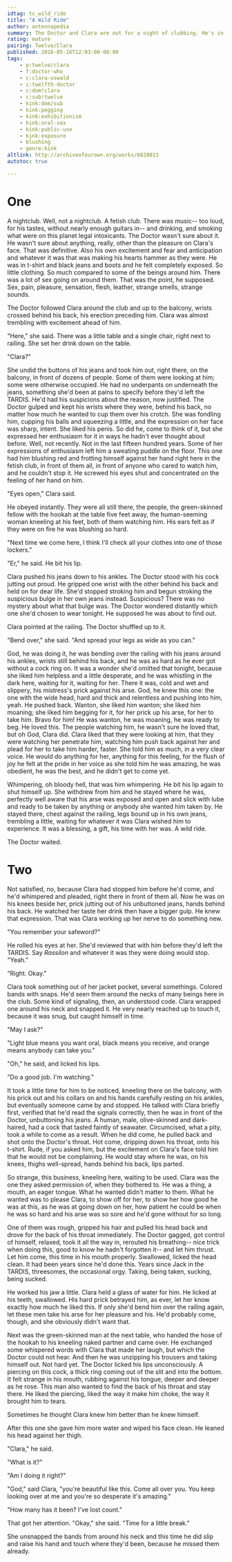 ```yaml
---
idtag: tc_wild_ride
title: "A Wild Ride"
author: antennapedia
summary: The Doctor and Clara are out for a night of clubbing. He's in for a wild ride on the dom!Clara party bus.
rating: mature
pairing: Twelve/Clara
published: 2016-05-16T12:03:00-08:00
tags:
    - p:twelve/clara
    - f:doctor-who
    - c:clara-oswald
    - c:twelfth-doctor
    - c:dom!clara
    - c:sub!twelve
    - kink:dom/sub
    - kink:pegging
    - kink:exhibitionism
    - kink:oral-sex
    - kink:public-use
    - kink:exposure
    - blushing
    - genre:kink
altlink: http://archiveofourown.org/works/6828013
autotoc: true

---
```

# One

A nightclub. Well, not a nightclub. A fetish club. There was music-- too loud, for his tastes, without nearly enough guitars in-- and drinking, and smoking what were on this planet legal intoxicants. The Doctor wasn't sure about it. He wasn't sure about anything, really, other than the pleasure on Clara's face. That was definitive. Also his own excitement and fear and anticipation and whatever it was that was making his hearts hammer as they were. He was in t-shirt and black jeans and boots and he felt completely exposed. So little clothing. So much compared to some of the beings around him. There was a lot of sex going on around them. That was the point, he supposed. Sex, pain, pleasure, sensation, flesh, leather, strange smells, strange sounds.

The Doctor followed Clara around the club and up to the balcony, wrists crossed behind his back, his erection preceding him. Clara was almost trembling with excitement ahead of him.

"Here," she said. There was a little table and a single chair, right next to railing. She set her drink down on the table.

"Clara?"

She undid the buttons of his jeans and took him out, right there, on the balcony, in front of dozens of people. Some of them were looking at him; some were otherwise occupied. He had no underpants on underneath the jeans, something she'd been at pains to specify before they'd left the TARDIS. He'd had his suspicions about the reason, now justified. The Doctor gulped and kept his wrists where they were, behind his back, no matter how much he wanted to cup them over his crotch. She was fondling him, cupping his balls and squeezing a little, and the expression on her face was sharp, intent. She liked his penis. So did he, come to think of it, but she expressed her enthusiasm for it in ways he hadn't ever thought about before. Well, not recently. Not in the last fifteen hundred years. Some of her expressions of enthusiasm left him a sweating puddle on the floor. This one had him blushing red and frotting himself against her hand right here in the fetish club, in front of them all, in front of anyone who cared to watch him, and he couldn't stop it. He screwed his eyes shut and concentrated on the feeling of her hand on him.

"Eyes open," Clara said.

He obeyed instantly. They were all still there, the people, the green-skinned fellow with the hookah at the table five feet away, the human-seeming woman kneeling at his feet, both of them watching him. His ears felt as if they were on fire he was blushing so hard.

"Next time we come here, I think I'll check all your clothes into one of those lockers."

"Er," he said.  He bit his lip.

Clara pushed his jeans down to his ankles. The Doctor stood with his cock jutting out proud. He gripped one wrist with the other behind his back and held on for dear life. She'd stopped stroking him and begun stroking the suspicious bulge in her own jeans instead. Suspicious? There was no mystery about what that bulge was. The Doctor wondered distantly which one she'd chosen to wear tonight. He supposed he was about to find out.

Clara pointed at the railing. The Doctor shuffled up to it.

"Bend over," she said. "And spread your legs as wide as you can."

God, he was doing it, he was bending over the railing with his jeans around his ankles, wrists still behind his back, and he was as hard as he ever got without a cock ring on. It was a wonder she'd omitted that tonight, because she liked him helpless and a little desperate, and he was whistling in the dark here, waiting for it, waiting for her. There it was, cold and wet and slippery, his mistress's prick against his arse. God, he knew this one: the one with the wide head, hard and thick and relentless and pushing into him, yeah. He pushed back. Wanton, she liked him wanton; she liked him moaning; she liked him begging for it, for her prick up his arse, for her to take him. Bravo for him! He was wanton, he was moaning, he was ready to beg. He loved this. The people watching him, he wasn't sure he loved that, but oh God, Clara did. Clara liked that they were looking at him, that they were watching her penetrate him, watching him push back against her and plead for her to take him harder, faster. She told him as much, in a very clear voice. He would do anything for her, anything for this feeling, for the flush of joy he felt at the pride in her voice as she told him he was amazing, he was obedient, he was the best, and he didn't get to come yet.

Whimpering, oh bloody hell, that was him whimpering. He bit his lip again to shut himself up. She withdrew from him and he stayed where he was, perfectly well aware that his arse was exposed and open and slick with lube and ready to be taken by anything or anybody she wanted him taken by. He stayed there, chest against the railing, legs bound up in his own jeans, trembling a little, waiting for whatever it was Clara wished him to experience. It was a blessing, a gift, his time with her was. A wild ride.

The Doctor waited.

# Two

Not satisfied, no, because Clara had stopped him before he'd come, and he'd whimpered and pleaded, right there in front of them all. Now he was on his knees beside her, prick jutting out of his unbuttoned jeans, hands behind his back. He watched her taste her drink then have a bigger gulp. He knew that expression. That was Clara working up her nerve to do something new.

"You remember your safeword?"

He rolled his eyes at her. She'd reviewed that with him before they'd left the TARDIS. Say *Rassilon* and whatever it was they were doing would stop. "Yeah."

"Right. Okay."

Clara took something out of her jacket pocket, several somethings. Colored bands with snaps. He'd seen them around the necks of many beings here in the club. Some kind of signaling, then, an understood code. Clara wrapped one around his neck and snapped it. He very nearly reached up to touch it, because it was snug, but caught himself in time.

"May I ask?"

"Light blue means you want oral, black means you receive, and orange means anybody can take you."

"Oh," he said, and licked his lips.

"Do a good job. I'm watching."

It took a little time for him to be noticed, kneeling there on the balcony, with his prick out and his collars on and his hands carefully resting on his ankles, but eventually someone came by and stopped. He talked with Clara briefly first, verified that he'd read the signals correctly, then he was in front of the Doctor, unbuttoning his jeans. A human, male, olive-skinned and dark-haired, had a cock that tasted faintly of seawater. Circumcised, what a pity, took a while to come as a result. When he did come, he pulled back and shot onto the Doctor's throat. Hot come, dripping down his throat, onto his t-shirt. Rude, if you asked him, but the excitement on Clara's face told him that he would not be complaining. He would stay where he was, on his knees, thighs well-spread, hands behind his back, lips parted.

So strange, this business, kneeling here, waiting to be used. Clara was the one they asked permission of, when they bothered to. He was a thing, a mouth, an eager tongue. What he wanted didn't matter to them. What he wanted was to please Clara, to show off for her, to show her how good he was at this, as he was at going down on her, how patient he could be when he was so hard and his arse was so sore and he'd gone without for so long.

One of them was rough, gripped his hair and pulled his head back and drove for the back of his throat immediately. The Doctor gagged, got control of himself, relaxed, took it all the way in, rerouted his breathing-- nice trick when doing this, good to know he hadn't forgotten it-- and let him thrust. Let him come, this time in his mouth properly. Swallowed, licked the head clean. It had been years since he'd done this. Years since Jack in the TARDIS, threesomes, the occasional orgy. Taking, being taken, sucking, being sucked.

He worked his jaw a little. Clara held a glass of water for him. He licked at his teeth, swallowed. His hard prick betrayed him, as ever, let her know exactly how much he liked this. If only she'd bend him over the railing again, let these men take his arse for her pleasure and his. He'd probably come, though, and she obviously didn't want that.

Next was the green-skinned man at the next table, who handed the hose of the hookah to his kneeling naked partner and came over. He exchanged some whispered words with Clara that made her laugh, but which the Doctor could not hear. And then he was unzipping his trousers and taking himself out. Not hard yet. The Doctor licked his lips unconsciously. A piercing on this cock, a thick ring coming out of the slit and into the bottom. It felt strange in his mouth, rubbing against his tongue, deeper and deeper as he rose. This man also wanted to find the back of his throat and stay there. He liked the piercing, liked the way it make him choke, the way it brought him to tears.

Sometimes he thought Clara knew him better than he knew himself.

After this one she gave him more water and wiped his face clean. He leaned his head against her thigh.

"Clara," he said.

"What is it?"

"Am I doing it right?"

"God," said Clara, "you're beautiful like this. Come all over you. You keep looking over at me and you're so desperate it's amazing."

"How many has it been? I've lost count."

That got her attention. "Okay," she said. "Time for a little break."

She unsnapped the bands from around his neck and this time he did slip and raise his hand and touch where they'd been, because he missed them already.
